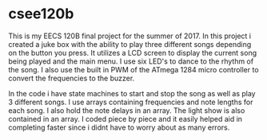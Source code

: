 # csee120b

This is my EECS 120B final project for the summer of 2017. In this project i created a juke box with the ability to play three different songs depending on the button you press. It utilizes a LCD screen to display the current song being played and the main menu. I use six LED's to dance to the rhythm of the song. I also use the built in PWM of the ATmega 1284 micro controller to convert the frequencies to the buzzer. 

In the code i have state machines to start and stop the song as well as play 3 different songs. I use arrays containing frequencies and note lengths for each song. I also hold the note delays in an array. The light show is also contained in an array. I coded piece by piece and it easily helped aid in completing faster since i didnt have to worry about as many errors. 
